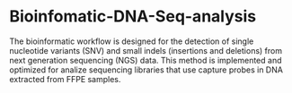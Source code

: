 # Bioinfomatic-DNA-Seq-analysis

The bioinformatic workflow is designed for the detection of single nucleotide  variants (SNV) and small indels (insertions and deletions) from next generation sequencing (NGS) data. This method is implemented and optimized for analize sequencing libraries that use capture probes in DNA extracted from FFPE samples. 
